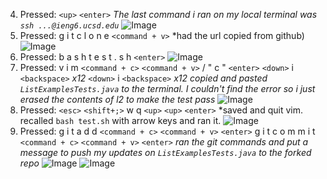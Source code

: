 4) Pressed: `<up>` `<enter>` *The last command i ran on my local terminal was `ssh ...@ieng6.ucsd.edu`*
![Image](https://tomriskio.github.io/cse15l-lab-reports/step4.png)
5) Pressed: g i t c l o n e `<command + v>` *had the url copied from github)
![Image](https://tomriskio.github.io/cse15l-lab-reports/step5.png)
6) Pressed: b a s h t e s t . s h `<enter>` 
![Image](https://tomriskio.github.io/cse15l-lab-reports/step6.png)
7) Pressed: v i m `<command + c>` `<command + v>` / " c " `<enter>` `<down>` i `<backspace>` *x12* `<down>` i `<backspace>` *x12* *copied and pasted ` ListExamplesTests.java` to the terminal. I couldn't find the error so i just erased the contents of l2 to make the test pass*
![Image](https://tomriskio.github.io/cse15l-lab-reports/step7.png)
8) Pressed: `<esc>` `<shift+;>` w q `<up>` `<up>` `<enter>` *saved and quit vim. recalled `bash test.sh` with arrow keys and ran it. 
![Image](https://tomriskio.github.io/cse15l-lab-reports/step8.png)
9) Pressed: g i t a d d `<command + c>` `<command + v>` `<enter>` g i t c o m m i t `<command + c>` `<command + v>` `<enter>` *ran the git commands and put a message to push my updates on `ListExamplesTests.java` to the forked repo*
![Image](https://tomriskio.github.io/cse15l-lab-reports/step9.png)
![Image](https://tomriskio.github.io/cse15l-lab-reports/step10.png)
